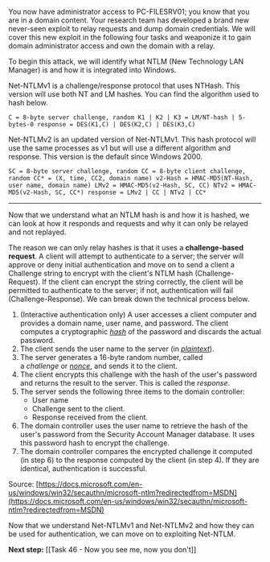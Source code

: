 You now have administrator access to PC-FILESRV01; you know that you are in a domain content. Your research team has developed a brand new never-seen exploit to relay requests and dump domain credentials. We will cover this new exploit in the following four tasks and weaponize it to gain domain administrator access and own the domain with a relay.  

To begin this attack, we will identify what NTLM (New Technology LAN Manager) is and how it is integrated into Windows.

Net-NTLMv1 is a challenge/response protocol that uses NTHash. This version will use both NT and LM hashes. You can find the algorithm used to hash below.

`C = 8-byte server challenge, random K1 | K2 | K3 = LM/NT-hash | 5-bytes-0 response = DES(K1,C) | DES(K2,C) | DES(K3,C)`  

Net-NTLMv2 is an updated version of Net-NTLMv1. This hash protocol will use the same processes as v1 but will use a different algorithm and response. This version is the default since Windows 2000.  

`SC = 8-byte server challenge, random CC = 8-byte client challenge, random CC* = (X, time, CC2, domain name) v2-Hash = HMAC-MD5(NT-Hash, user name, domain name) LMv2 = HMAC-MD5(v2-Hash, SC, CC) NTv2 = HMAC-MD5(v2-Hash, SC, CC*) response = LMv2 | CC | NTv2 | CC*`

---
Now that we understand what an NTLM hash is and how it is hashed, we can look at how it responds and requests and why it can only be relayed and not replayed.  

The reason we can only relay hashes is that it uses a **challenge-based request**. A client will attempt to authenticate to a server; the server will approve or deny initial authentication and move on to send a client a Challenge string to encrypt with the client's NTLM hash (Challenge-Request). If the client can encrypt the string correctly, the client will be permitted to authenticate to the server; if not, authentication will fail (Challenge-Response). We can break down the technical process below.

1. (Interactive authentication only) A user accesses a client computer and provides a domain name, user name, and password. The client computes a cryptographic _[hash](https://docs.microsoft.com/en-us/windows/win32/secgloss/h-gly)_ of the password and discards the actual password.
2. The client sends the user name to the server (in _[plaintext](https://docs.microsoft.com/en-us/windows/win32/secgloss/p-gly)_).
3. The server generates a 16-byte random number, called a _challenge_ or _[nonce](https://docs.microsoft.com/en-us/windows/win32/secgloss/n-gly)_, and sends it to the client.
4. The client encrypts this challenge with the hash of the user's password and returns the result to the server. This is called the _response_.
5. The server sends the following three items to the domain controller:
    - User name
    - Challenge sent to the client.
    - Response received from the client.
6. The domain controller uses the user name to retrieve the hash of the user's password from the Security Account Manager database. It uses this password hash to encrypt the challenge.
7. The domain controller compares the encrypted challenge it computed (in step 6) to the response computed by the client (in step 4). If they are identical, authentication is successful.

Source: [https://docs.microsoft.com/en-us/windows/win32/secauthn/microsoft-ntlm?redirectedfrom=MSDN](https://docs.microsoft.com/en-us/windows/win32/secauthn/microsoft-ntlm?redirectedfrom=MSDN)

Now that we understand Net-NTLMv1 and Net-NTLMv2 and how they can be used for authentication, we can move on to exploiting Net-NTLM.

**Next step:** [[Task 46 - Now you see me, now you don't]]
